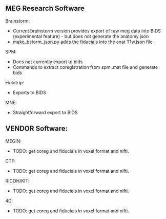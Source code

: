
## MEG Research Software
Brainstorm:
- Current brainstorm version provides export of raw meg data into BIDS (experimental feature) - but does not generate the anatomy json
- make_bstorm_json.py adds the fiducials into the anat T1w.json file

SPM: 
- Does not currently export to bids
- Commands to extract coregistration from spm .mat file and generate bids

Fieldtrip:
- Exports to BIDS

MNE: 
- Straightforward export to BIDS

## VENDOR Software:
MEGIN:
- TODO: get coreg and fiducials  in voxel format and nifti.

CTF:
- TODO: get coreg and fiducials  in voxel format and nifti.

RICOH/KIT:
- TODO: get coreg and fiducials  in voxel format and nifti.

4D:
- TODO: get coreg and fiducials  in voxel format and nifti.
